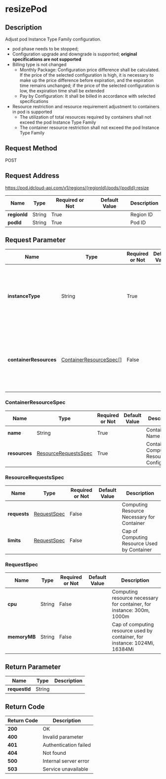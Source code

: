 # resizePod


## Description
Adjust pod Instance Type Family configuration.
- pod phase needs to be stopped;
- Configuration upgrade and downgrade is supported; **original specifications are not supported**
- Billing type is not changed
    - Monthly Package: Configuration price difference shall be calculated. If the price of the selected configuration is high, it is necessary to make up the price difference before expiration, and the expiration time remains unchanged; if the price of the selected configuration is low, the expiration time shall be extended
    - Pay by Configuration: It shall be billed in accordance with selected specifications
- Resource restriction and resource requirement adjustment to containers in pod is supported
    - The utilization of total resources required by containers shall not exceed the pod Instance Type Family
    - The container resource restriction shall not exceed the pod Instance Type Family


## Request Method
POST

## Request Address
https://pod.jdcloud-api.com/v1/regions/{regionId}/pods/{podId}:resize

|Name|Type|Required or Not|Default Value|Description|
|---|---|---|---|---|
|**regionId**|String|True| |Region ID|
|**podId**|String|True| |Pod ID|

## Request Parameter
|Name|Type|Required or Not|Default Value|Description|
|---|---|---|---|---|
|**instanceType**|String|True| |New Instance Type Family shall not be same as original Instance Type Family|
|**containerResources**|[ContainerResourceSpec[]](resizepod#containerresourcespec)|False| |New Instance Type Family shall not be same as original Instance Type Family|

### <div id="containerresourcespec">ContainerResourceSpec</div>
|Name|Type|Required or Not|Default Value|Description|
|---|---|---|---|---|
|**name**|String|True| |Container Name|
|**resources**|[ResourceRequestsSpec](resizepod#resourcerequestsspec)|True| |Container Computing Resource Configuration|
### <div id="resourcerequestsspec">ResourceRequestsSpec</div>
|Name|Type|Required or Not|Default Value|Description|
|---|---|---|---|---|
|**requests**|[RequestSpec](resizepod#requestspec)|False| |Computing Resource Necessary for Container|
|**limits**|[RequestSpec](resizepod#requestspec)|False| |Cap of Computing Resource Used by Container|
### <div id="requestspec">RequestSpec</div>
|Name|Type|Required or Not|Default Value|Description|
|---|---|---|---|---|
|**cpu**|String|False| |Computing resource necessary for container, for instance: 300m, 1000m|
|**memoryMB**|String|False| |Cap of computing resource used by container, for instance: 1024Mi, 16384Mi|

## Return Parameter
|Name|Type|Description|
|---|---|---|
|**requestId**|String| |


## Return Code
|Return Code|Description|
|---|---|
|**200**|OK|
|**400**|Invalid parameter|
|**401**|Authentication failed|
|**404**|Not found|
|**500**|Internal server error|
|**503**|Service unavailable|
